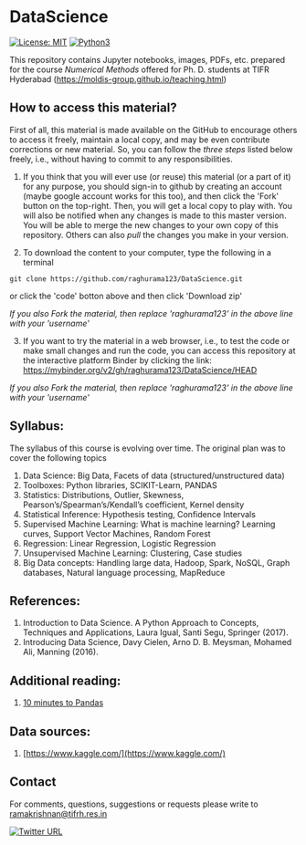 # DataScience

[![License: MIT](https://img.shields.io/badge/License-MIT-yellow.svg)](https://opensource.org/licenses/MIT)
[![Python3](https://img.shields.io/badge/Language-Python3-red.svg)](https://www.python.org/download/releases/3.0/)

This repository contains Jupyter notebooks, images, PDFs, etc. prepared for the course _Numerical Methods_ offered for Ph. D. students at TIFR Hyderabad (https://moldis-group.github.io/teaching.html)

## How to access this material?

First of all, this material is made available on the GitHub to encourage others to access it freely, maintain a local copy, and may be even contribute corrections or new material. So, you can follow the _three steps_ listed below freely, i.e., without having to commit to any responsibilities. 

1. If you think that you will ever use (or reuse) this material (or a part of it) for any purpose, you should sign-in to github by creating an account (maybe google account works for this too), and then click the 'Fork' button on the top-right. Then, you will get a local copy to play with. You will also be notified when any changes is made to this master version. You will be able to merge the new changes to your own copy of this repository. Others can also _pull_ the changes you make in your version.

2. To download the content to your computer, type the following in a terminal

```
git clone https://github.com/raghurama123/DataScience.git
```

or click the 'code' botton above and then click 'Download zip'

_If you also Fork the material, then replace 'raghurama123' in the above line with your 'username'_

3. If you want to try the material in a web browser, i.e., to test the code or make small changes and run the code, you can access this repository at the interactive platform Binder by clicking the link: https://mybinder.org/v2/gh/raghurama123/DataScience/HEAD

_If you also Fork the material, then replace 'raghurama123' in the above line with your 'username'_

## Syllabus: 
The syllabus of this course is evolving over time. The original plan was to cover the following topics

1. Data Science: Big Data, Facets of data (structured/unstructured data)   
2. Toolboxes: Python libraries, SCIKIT-Learn, PANDAS    
3. Statistics: Distributions, Outlier, Skewness, Pearson’s/Spearman’s/Kendall’s coefficient, Kernel density    
4. Statistical Inference: Hypothesis testing, Confidence Intervals    
5. Supervised Machine Learning: What is machine learning? Learning curves, Support Vector Machines, Random Forest    
6. Regression: Linear Regression, Logistic Regression      
7. Unsupervised Machine Learning: Clustering, Case studies    
8. Big Data concepts: Handling large data, Hadoop, Spark, NoSQL, Graph databases, Natural language processing, MapReduce    

## References:     
1. Introduction to Data Science. A Python Approach to Concepts, Techniques and Applications, Laura Igual, Santi Segu, Springer (2017).
2. Introducing Data Science, Davy Cielen, Arno D. B. Meysman, Mohamed Ali, Manning (2016).      

## Additional reading:    
1. [10 minutes to Pandas](https://pandas.pydata.org/docs/user_guide/10min.html#)   
 
## Data sources:    
1. [https://www.kaggle.com/](https://www.kaggle.com/)

## Contact
For comments, questions, suggestions or requests please write to ramakrishnan@tifrh.res.in 

[![Twitter URL](https://img.shields.io/twitter/url/https/twitter.com/raghurama123.svg?style=social&label=%20%40raghurama123)](https://twitter.com/raghurama123)
